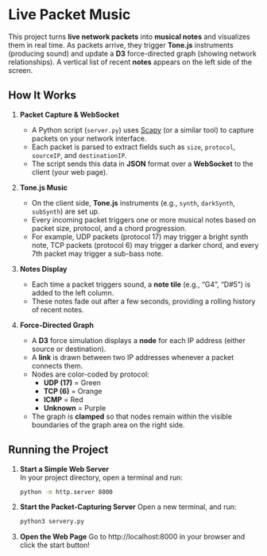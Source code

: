 # Live Packet Music

This project turns **live network packets** into **musical notes** and visualizes them in real time. As packets arrive, they trigger **Tone.js** instruments (producing sound) and update a **D3** force-directed graph (showing network relationships). A vertical list of recent **notes** appears on the left side of the screen.

## How It Works

1. **Packet Capture & WebSocket**  
   - A Python script (`server.py`) uses [Scapy](https://scapy.net/) (or a similar tool) to capture packets on your network interface.
   - Each packet is parsed to extract fields such as `size`, `protocol`, `sourceIP`, and `destinationIP`.
   - The script sends this data in **JSON** format over a **WebSocket** to the client (your web page).

2. **Tone.js Music**  
   - On the client side, **Tone.js** instruments (e.g., `synth`, `darkSynth`, `subSynth`) are set up.
   - Every incoming packet triggers one or more musical notes based on packet size, protocol, and a chord progression.
   - For example, UDP packets (protocol 17) may trigger a bright synth note, TCP packets (protocol 6) may trigger a darker chord, and every 7th packet may trigger a sub-bass note.

3. **Notes Display**  
   - Each time a packet triggers sound, a **note tile** (e.g., “G4”, “D#5”) is added to the left column.
   - These notes fade out after a few seconds, providing a rolling history of recent notes.

4. **Force-Directed Graph**  
   - A **D3** force simulation displays a **node** for each IP address (either source or destination).
   - A **link** is drawn between two IP addresses whenever a packet connects them.
   - Nodes are color-coded by protocol:
     - **UDP (17)** = Green
     - **TCP (6)** = Orange
     - **ICMP** = Red
     - **Unknown** = Purple
   - The graph is **clamped** so that nodes remain within the visible boundaries of the graph area on the right side.


## Running the Project

1. **Start a Simple Web Server**  
   In your project directory, open a terminal and run:
   ```bash
   python -m http.server 8000
   ```

2. **Start the Packet-Capturing Server**
   Open a new terminal, and run:
   ```bash
   python3 servery.py
   ```
3. **Open the Web Page**
   Go to http://localhost:8000 in your browser and click the start button!


